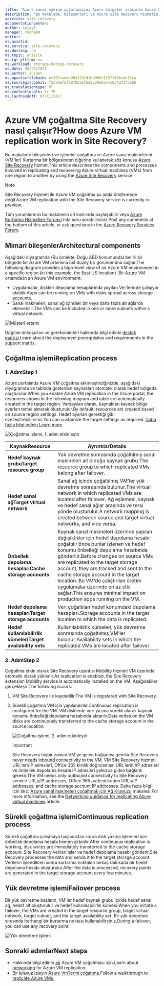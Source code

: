 ```yaml
---
title: "Azure sanal makine çoğaltmasını Azure bölgeler arasında Azure Site Recovery nasıl çalışır?  | Microsoft Belgeleri"
description: "Bu makalede, bileşenleri ve Azure Site Recovery hizmetini kullanarak Azure bölgeler arasında Azure sanal makineleri çoğaltırken kullanılan mimariye genel bakış sağlar."
services: site-recovery
documentationcenter: 
author: sujayt
manager: rochakm
editor: 
ms.assetid: 
ms.service: site-recovery
ms.devlang: na
ms.topic: article
ms.tgt_pltfrm: na
ms.workload: storage-backup-recovery
ms.date: 05/29/2017
ms.author: sujayt
ms.openlocfilehash: ec397eaeda963f257d1bd996f1f57189bcde17ca
ms.sourcegitcommit: f537befafb079256fba0529ee554c034d73f36b0
ms.translationtype: MT
ms.contentlocale: tr-TR
ms.lasthandoff: 07/11/2017
---
```

# <a name="how-does-azure-vm-replication-work-in-site-recovery"></a><span data-ttu-id="d10b8-104">Azure VM çoğaltma Site Recovery nasıl çalışır?</span><span class="sxs-lookup"><span data-stu-id="d10b8-104">How does Azure VM replication work in Site Recovery?</span></span>


<span data-ttu-id="d10b8-105">Bu makalede bileşenleri ve işlemler çoğaltma ve Azure sanal makinelerini (VM'ler) Kurtarma bir bölgesinden diğerine kullanarak söz konusu [Azure Site Recovery](site-recovery-overview.md) hizmet.</span><span class="sxs-lookup"><span data-stu-id="d10b8-105">This article describes the components and processes involved in replicating and recovering Azure virtual machines (VMs) from one region to another by using the [Azure Site Recovery](site-recovery-overview.md) service.</span></span>

>[!NOTE]
><span data-ttu-id="d10b8-106">Site Recovery hizmeti ile Azure VM çoğaltma şu anda önizlemede değil.</span><span class="sxs-lookup"><span data-stu-id="d10b8-106">Azure VM replication with the Site Recovery service is currently in preview.</span></span>

<span data-ttu-id="d10b8-107">Tüm yorumlarınızı bu makalenin alt kısmında paylaşabilir veya [Azure Kurtarma Hizmetleri Forumu](https://social.msdn.microsoft.com/forums/azure/home?forum=hypervrecovmgr)'nda soru sorabilirsiniz.</span><span class="sxs-lookup"><span data-stu-id="d10b8-107">Post any comments at the bottom of this article, or ask questions in the [Azure Recovery Services Forum](https://social.msdn.microsoft.com/forums/azure/home?forum=hypervrecovmgr).</span></span>

## <a name="architectural-components"></a><span data-ttu-id="d10b8-108">Mimari bileşenler</span><span class="sxs-lookup"><span data-stu-id="d10b8-108">Architectural components</span></span>

<span data-ttu-id="d10b8-109">Aşağıdaki diyagramda (Bu örnekte, Doğu ABD konumunda) belirli bir bölgede bir Azure VM ortamına üst düzey bir görünümünü sağlar.</span><span class="sxs-lookup"><span data-stu-id="d10b8-109">The following diagram provides a high-level view of an Azure VM environment in a specific region (in this example, the East US location).</span></span> <span data-ttu-id="d10b8-110">Bir Azure VM ortamda:</span><span class="sxs-lookup"><span data-stu-id="d10b8-110">In an Azure VM environment:</span></span>
- <span data-ttu-id="d10b8-111">Uygulamalar, diskleri depolama hesaplarında yayılan Vm'lerinde çalışıyor olabilir.</span><span class="sxs-lookup"><span data-stu-id="d10b8-111">Apps can be running on VMs with disks spread across storage accounts.</span></span>
- <span data-ttu-id="d10b8-112">Sanal makineleri, sanal ağ içindeki bir veya daha fazla alt ağlarda eklenebilir.</span><span class="sxs-lookup"><span data-stu-id="d10b8-112">The VMs can be included in one or more subnets within a virtual network.</span></span>

![Müşteri ortamı](./media/site-recovery-azure-to-azure-architecture/source-environment.png)

<span data-ttu-id="d10b8-114">Dağıtım önkoşulları ve gereksinimleri hakkında bilgi edinin [destek matrisi](site-recovery-support-matrix-azure-to-azure.md).</span><span class="sxs-lookup"><span data-stu-id="d10b8-114">Learn about the deployment prerequisites and requirements in the [support matrix](site-recovery-support-matrix-azure-to-azure.md).</span></span>

## <a name="replication-process"></a><span data-ttu-id="d10b8-115">Çoğaltma işlemi</span><span class="sxs-lookup"><span data-stu-id="d10b8-115">Replication process</span></span>

### <a name="step-1"></a><span data-ttu-id="d10b8-116">1. Adım</span><span class="sxs-lookup"><span data-stu-id="d10b8-116">Step 1</span></span>

<span data-ttu-id="d10b8-117">Azure portalında Azure VM çoğaltma etkinleştirdiğinizde, aşağıdaki diyagramda ve tabloda gösterilen kaynakları otomatik olarak hedef bölgede oluşturulur.</span><span class="sxs-lookup"><span data-stu-id="d10b8-117">When you enable Azure VM replication in the Azure portal, the resources shown in the following diagram and table are automatically created in the target region.</span></span> <span data-ttu-id="d10b8-118">Varsayılan olarak, kaynakları kaynak bölge ayarları temel alınarak oluşturulur.</span><span class="sxs-lookup"><span data-stu-id="d10b8-118">By default, resources are created based on source region settings.</span></span> <span data-ttu-id="d10b8-119">Hedef ayarları gerektiği gibi özelleştirebilirsiniz.</span><span class="sxs-lookup"><span data-stu-id="d10b8-119">You can customize the target settings as required.</span></span> <span data-ttu-id="d10b8-120">[Daha fazla bilgi edinin](site-recovery-replicate-azure-to-azure.md).</span><span class="sxs-lookup"><span data-stu-id="d10b8-120">[Learn more](site-recovery-replicate-azure-to-azure.md).</span></span>

![Çoğaltma işlemi, 1. adım etkinleştir](./media/site-recovery-azure-to-azure-architecture/enable-replication-step-1.png)

<span data-ttu-id="d10b8-122">**Kaynak**</span><span class="sxs-lookup"><span data-stu-id="d10b8-122">**Resource**</span></span> | <span data-ttu-id="d10b8-123">**Ayrıntılar**</span><span class="sxs-lookup"><span data-stu-id="d10b8-123">**Details**</span></span>
--- | ---
<span data-ttu-id="d10b8-124">**Hedef kaynak grubu**</span><span class="sxs-lookup"><span data-stu-id="d10b8-124">**Target resource group**</span></span> | <span data-ttu-id="d10b8-125">Yük devretme sonrasında çoğaltılmış sanal makineleri ait olduğu kaynak grubu.</span><span class="sxs-lookup"><span data-stu-id="d10b8-125">The resource group to which replicated VMs belong after failover.</span></span>
<span data-ttu-id="d10b8-126">**Hedef sanal ağ**</span><span class="sxs-lookup"><span data-stu-id="d10b8-126">**Target virtual network**</span></span> | <span data-ttu-id="d10b8-127">Sanal ağ içinde çoğaltılmış VM'ler yük devretme sonrasında bulunur.</span><span class="sxs-lookup"><span data-stu-id="d10b8-127">The virtual network in which replicated VMs are located after failover.</span></span> <span data-ttu-id="d10b8-128">Ağ eşlemesi, kaynak ve hedef sanal ağlar arasında ve tersi yönde oluşturulur.</span><span class="sxs-lookup"><span data-stu-id="d10b8-128">A network mapping is created between source and target virtual networks, and vice versa.</span></span>
<span data-ttu-id="d10b8-129">**Önbellek depolama hesapları**</span><span class="sxs-lookup"><span data-stu-id="d10b8-129">**Cache storage accounts**</span></span> | <span data-ttu-id="d10b8-130">Kaynak sanal makineleri üzerinde yapılan değişiklikler için hedef depolama hesabı çoğaltılır önce bunlar izlenen ve hedef konumu önbelleği depolama hesabında gönderilir.</span><span class="sxs-lookup"><span data-stu-id="d10b8-130">Before changes on source VMs are replicated to the target storage account, they are tracked and sent to the cache storage account in the target location.</span></span> <span data-ttu-id="d10b8-131">Bu VM'de çalıştırılan üretim uygulamalar üzerinde en az etki sağlar.</span><span class="sxs-lookup"><span data-stu-id="d10b8-131">This ensures minimal impact on production apps running on the VM.</span></span>
<span data-ttu-id="d10b8-132">**Hedef depolama hesapları**</span><span class="sxs-lookup"><span data-stu-id="d10b8-132">**Target storage accounts**</span></span>  | <span data-ttu-id="d10b8-133">Veri çoğaltılan hedef konumdaki depolama hesapları.</span><span class="sxs-lookup"><span data-stu-id="d10b8-133">Storage accounts in the target location to which the data is replicated.</span></span>
<span data-ttu-id="d10b8-134">**Hedef kullanılabilirlik kümeleri**</span><span class="sxs-lookup"><span data-stu-id="d10b8-134">**Target availability sets**</span></span>  | <span data-ttu-id="d10b8-135">Kullanılabilirlik kümeleri, yük devretme sonrasında çoğaltılmış VM'ler bulunur.</span><span class="sxs-lookup"><span data-stu-id="d10b8-135">Availability sets in which the replicated VMs are located after failover.</span></span>

### <a name="step-2"></a><span data-ttu-id="d10b8-136">2. Adım</span><span class="sxs-lookup"><span data-stu-id="d10b8-136">Step 2</span></span>

<span data-ttu-id="d10b8-137">Çoğaltma etkin olarak Site Recovery uzantısı Mobility hizmeti VM üzerinde otomatik olarak yüklenir.</span><span class="sxs-lookup"><span data-stu-id="d10b8-137">As replication is enabled, the Site Recovery extension Mobility service is automatically installed on the VM.</span></span> <span data-ttu-id="d10b8-138">Aşağıdakiler gerçekleşir:</span><span class="sxs-lookup"><span data-stu-id="d10b8-138">The following occurs:</span></span>

1. <span data-ttu-id="d10b8-139">VM Site Recovery ile kaydedilir.</span><span class="sxs-lookup"><span data-stu-id="d10b8-139">The VM is registered with Site Recovery.</span></span>

2. <span data-ttu-id="d10b8-140">Sürekli çoğaltma VM için yapılandırılır.</span><span class="sxs-lookup"><span data-stu-id="d10b8-140">Continuous replication is configured for the VM.</span></span> <span data-ttu-id="d10b8-141">VM disklerde veri yazma sürekli olarak kaynak konumu önbelleği depolama hesabında aktarılır.</span><span class="sxs-lookup"><span data-stu-id="d10b8-141">Data writes on the VM disks are continuously transferred to the cache storage account in the source location.</span></span>

   ![Çoğaltma işlemi, 2. adım etkinleştir](./media/site-recovery-azure-to-azure-architecture/enable-replication-step-2.png)

   >[!IMPORTANT]
   > <span data-ttu-id="d10b8-143">Site Recovery hiçbir zaman VM'ye gelen bağlantısı gerekir.</span><span class="sxs-lookup"><span data-stu-id="d10b8-143">Site Recovery never needs inbound connectivity to the VM.</span></span> <span data-ttu-id="d10b8-144">VM Site Recovery hizmeti URL'leri/IP adresleri, Office 365 kimlik doğrulaması URL'lerini/IP adresleri ve önbellek depolama hesabı IP adresleri yalnızca giden bağlantı gerekir.</span><span class="sxs-lookup"><span data-stu-id="d10b8-144">The VM needs only outbound connectivity to Site Recovery service URLs/IP addresses, Office 365 authentication URLs/IP addresses, and cache storage account IP addresses.</span></span> <span data-ttu-id="d10b8-145">Daha fazla bilgi için bkz: [Azure sanal makineleri çoğaltmak için Ağ Kılavuzu](site-recovery-azure-to-azure-networking-guidance.md) makalesi.</span><span class="sxs-lookup"><span data-stu-id="d10b8-145">For more information, see the [Networking guidance for replicating Azure virtual machines](site-recovery-azure-to-azure-networking-guidance.md) article.</span></span>

## <a name="continuous-replication-process"></a><span data-ttu-id="d10b8-146">Sürekli çoğaltma işlemi</span><span class="sxs-lookup"><span data-stu-id="d10b8-146">Continuous replication process</span></span>

<span data-ttu-id="d10b8-147">Sürekli çoğaltma çalışmaya başladıktan sonra disk yazma işlemleri için önbellek depolama hesabı hemen aktarılır.</span><span class="sxs-lookup"><span data-stu-id="d10b8-147">After continuous replication is working, disk writes are immediately transferred to the cache storage account.</span></span> <span data-ttu-id="d10b8-148">Site Recovery verileri işler ve hedef depolama hesabı gönderir.</span><span class="sxs-lookup"><span data-stu-id="d10b8-148">Site Recovery processes the data and sends it to the target storage account.</span></span> <span data-ttu-id="d10b8-149">Verilerin işlendikten sonra kurtarma noktaları birkaç dakikada bir hedef depolama hesabı oluşturulur.</span><span class="sxs-lookup"><span data-stu-id="d10b8-149">After the data is processed, recovery points are generated in the target storage account every few minutes.</span></span>

## <a name="failover-process"></a><span data-ttu-id="d10b8-150">Yük devretme işlemi</span><span class="sxs-lookup"><span data-stu-id="d10b8-150">Failover process</span></span>

<span data-ttu-id="d10b8-151">Bir yük devretme başlatın, VM'ler hedef kaynak grubu içinde hedef sanal ağ, hedef alt oluşturulur ve hedef kullanılabilirlik kümesi.</span><span class="sxs-lookup"><span data-stu-id="d10b8-151">When you initiate a failover, the VMs are created in the target resource group, target virtual network, target subnet, and the target availability set.</span></span> <span data-ttu-id="d10b8-152">Bir yük devretme sırasında herhangi bir kurtarma noktası kullanabilirsiniz.</span><span class="sxs-lookup"><span data-stu-id="d10b8-152">During a failover, you can use any recovery point.</span></span>

![Yük devretme işlemi](./media/site-recovery-azure-to-azure-architecture/failover.png)

## <a name="next-steps"></a><span data-ttu-id="d10b8-154">Sonraki adımlar</span><span class="sxs-lookup"><span data-stu-id="d10b8-154">Next steps</span></span>

- <span data-ttu-id="d10b8-155">Hakkında bilgi edinin [ağ](site-recovery-azure-to-azure-networking-guidance.md) Azure VM çoğaltması için.</span><span class="sxs-lookup"><span data-stu-id="d10b8-155">Learn about [networking](site-recovery-azure-to-azure-networking-guidance.md) for Azure VM replication.</span></span>
- <span data-ttu-id="d10b8-156">Bir kılavuz izleyin [Azure Vm'lerini çoğaltma.](site-recovery-azure-to-azure.md)</span><span class="sxs-lookup"><span data-stu-id="d10b8-156">Follow a walkthrough to [replicate Azure VMs.](site-recovery-azure-to-azure.md)</span></span>
